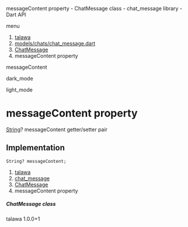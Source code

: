 




messageContent property - ChatMessage class - chat\_message library - Dart API







menu

1. [talawa](../../index.html)
2. [models/chats/chat\_message.dart](../../file-___home_harshil_Desktop_open-source_palisadoes_talawa_lib_models_chats_chat_message/)
3. [ChatMessage](../../file-___home_harshil_Desktop_open-source_palisadoes_talawa_lib_models_chats_chat_message/ChatMessage-class.html)
4. messageContent property

messageContent


dark\_mode

light\_mode




# messageContent property


[String](https://api.flutter.dev/flutter/dart-core/String-class.html)?
messageContent
getter/setter pair

## Implementation

```
String? messageContent;
```

 


1. [talawa](../../index.html)
2. [chat\_message](../../file-___home_harshil_Desktop_open-source_palisadoes_talawa_lib_models_chats_chat_message/)
3. [ChatMessage](../../file-___home_harshil_Desktop_open-source_palisadoes_talawa_lib_models_chats_chat_message/ChatMessage-class.html)
4. messageContent property

##### ChatMessage class





talawa
1.0.0+1






